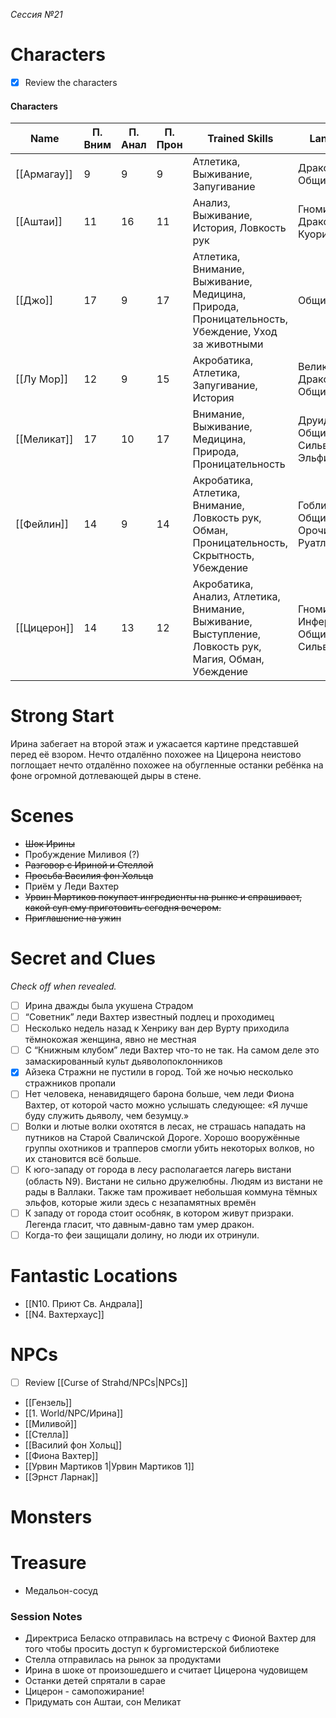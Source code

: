 _Сессия №21_

# Characters

- [x] Review the characters

#### Characters

|Name|П. Вним|П. Анал|П. Прон|Trained Skills|Languages|
|---|---|---|---|---|---|
|[[Армагау]]|9|9|9|Атлетика, Выживание, Запугивание|Драконий, Общий|
|[[Аштаи]]|11|16|11|Анализ, Выживание, История, Ловкость рук|Гномий, Драконий, Куори, Общий|
|[[Джо]]|17|9|17|Атлетика, Внимание, Выживание, Медицина, Природа, Проницательность, Убеждение, Уход за животными|Общий|
|[[Лу Мор]]|12|9|15|Акробатика, Атлетика, Запугивание, История|Великаний, Драконий, Общий|
|[[Меликат]]|17|10|17|Внимание, Выживание, Медицина, Природа, Проницательность|Друидический, Общий, Сильван, Эльфийский|
|[[Фейлин]]|14|9|14|Акробатика, Атлетика, Внимание, Ловкость рук, Обман, Проницательность, Скрытность, Убеждение|Гоблинский, Общий, Орочий, Руатлек|
|[[Цицерон]]|14|13|12|Акробатика, Анализ, Атлетика, Внимание, Выживание, Выступление, Ловкость рук, Магия, Обман, Убеждение|Гномий, Инфернальный, Общий, Сильван|

  
  

# Strong Start

Ирина забегает на второй этаж и ужасается картине представшей перед её взором. Нечто отдалённо похожее на Цицерона неистово поглощает нечто отдалённо похожее на обугленные останки ребёнка на фоне огромной дотлевающей дыры в стене.

# Scenes

- ~~Шок Ирины~~
- Пробуждение Миливоя (?)
- ~~Разговор с Ириной и Стеллой~~
- ~~Просьба Василия фон Хольца~~
- Приём у Леди Вахтер
- ~~Урвин Мартиков покупает ингредиенты на рынке и спрашивает, какой суп ему приготовить сегодня вечером.~~
- ~~Приглашение на ужин~~

# Secret and Clues

_Check off when revealed._

- [ ] Ирина дважды была укушена Страдом
- [ ] “Советник” леди Вахтер известный подлец и проходимец
- [ ] Несколько недель назад к Хенрику ван дер Вурту приходила тёмнокожая женщина, явно не местная
- [ ] С “Книжным клубом” леди Вахтер что-то не так. На самом деле это замаскированный культ дьяволопоклонников
- [x] Айзека Стражни не пустили в город. Той же ночью несколько стражников пропали
- [ ] Нет человека, ненавидящего барона больше, чем леди Фиона Вахтер, от которой часто можно услышать следующее: «Я лучше буду служить дьяволу, чем безумцу.»
- [ ] Волки и лютые волки охотятся в лесах, не страшась нападать на путников на Старой Сваличской Дороге. Хорошо вооружённые группы охотников и трапперов смогли убить некоторых волков, но их становится всё больше.
- [ ] К юго-западу от города в лесу располагается лагерь вистани (область N9). Вистани не сильно дружелюбны. Людям из вистани не рады в Валлаки. Также там проживает небольшая коммуна тёмных эльфов, которые жили здесь с незапамятных времён
- [ ] К западу от города стоит особняк, в котором живут призраки. Легенда гласит, что давным-давно там умер дракон.
- [ ] Когда-то феи защищали долину, но люди их отринули.

# Fantastic Locations

- [[N10. Приют Св. Андрала]]
- [[N4. Вахтерхаус]]

# NPCs

- [ ] Review [[Curse of Strahd/NPCs|NPCs]]

- [[Гензель]]
- [[1. World/NPC/Ирина]]
- [[Миливой]]
- [[Стелла]]
- [[Василий фон Хольц]]
- [[Фиона Вахтер]]
- [[Урвин Мартиков 1|Урвин Мартиков 1]]
- [[Эрнст Ларнак]]

# Monsters

# Treasure

- Медальон-сосуд

### Session Notes

- Директриса Беласко отправилась на встречу с Фионой Вахтер для того чтобы просить доступ к бургомистерской библиотеке
- Стелла отправилась на рынок за продуктами
- Ирина в шоке от произошедшего и считает Цицерона чудовищем
- Останки детей спрятали в сарае
- Цицерон - самопожирание!
- Придумать сон Аштаи, сон Меликат